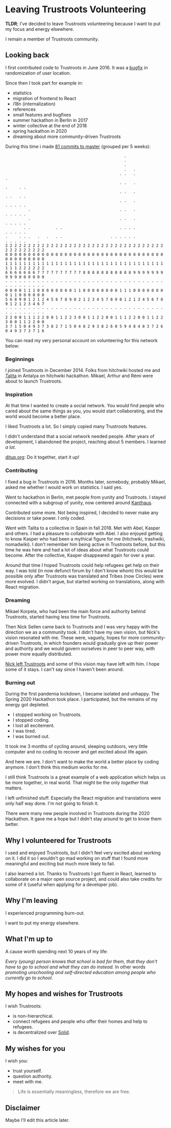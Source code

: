# Leaving Trustroots Volunteering

**TLDR**; I've decided to leave Trustroots volunteering because I want to put my focus and energy elsewhere.

I remain a member of Trustroots community.

## Looking back

I first contributed code to Trustroots in June 2016. It was a [bugfix](https://github.com/Trustroots/trustroots/pull/361) in randomization of user location.

Since then I took part for example in:

- statistics
- migration of frontend to React
- i18n (internalization)
- references
- small features and bugfixes
- summer hackathon in Berlin in 2017
- winter collective at the end of 2018
- spring hackathon in 2020
- dreaming about more community-driven Trustroots

During this time i made [81 commits to master](https://github.com/Trustroots/trustroots/commits?author=mrkvon) (grouped per 5 weeks):

```
                                                    .
                                                    .
                                                    .
                                                    .   .
                                                  . .   .               .
                                                  . .   .               .     . .
                                                  . .   .               . .   . .
                                                  . .   .               . . . . .
          .                                       . .   .               . . . . .
          .                                       . .   .               . . . . .
        . .           . .                         . . . .               . . . . .
.     . . .   .   .   . .                     . . . . . .               . . . . .     .
2 2 2 2 2 2 2 2 2 2 2 2 2 2 2 2 2 2 2 2 2 2 2 2 2 2 2 2 2 2 2 2 2 2 2 2 2 2 2 2 2 2 2 2
0 0 0 0 0 0 0 0 0 0 0 0 0 0 0 0 0 0 0 0 0 0 0 0 0 0 0 0 0 0 0 0 0 0 0 0 0 0 0 0 0 0 0 0
1 1 1 1 1 1 1 1 1 1 1 1 1 1 1 1 1 1 1 1 1 1 1 1 1 1 1 1 1 1 1 1 1 1 1 1 1 1 2 2 2 2 2 2
6 6 6 6 6 6 6 7 7 7 7 7 7 7 7 7 7 8 8 8 8 8 8 8 8 8 8 8 9 9 9 9 9 9 9 9 9 9 0 0 0 0 0 0
- - - - - - - - - - - - - - - - - - - - - - - - - - - - - - - - - - - - - - - - - - - -
0 0 0 0 1 1 1 0 0 0 0 0 0 0 0 1 1 0 0 0 0 0 0 0 0 1 1 1 0 0 0 0 0 0 0 0 1 1 0 0 0 0 0 0
5 6 8 9 0 1 2 1 2 4 5 6 7 8 9 0 2 1 2 3 4 5 7 8 9 0 1 2 1 3 4 5 6 7 8 9 1 2 1 2 3 4 6 7
- - - - - - - - - - - - - - - - - - - - - - - - - - - - - - - - - - - - - - - - - - - -
2 2 0 0 1 1 1 2 2 0 0 1 1 2 2 3 0 0 1 1 2 2 0 0 1 1 1 2 2 0 0 1 1 2 2 3 0 0 1 1 2 2 0 0
3 7 1 5 0 4 9 3 7 3 8 2 7 1 5 0 4 8 2 9 3 8 2 6 0 5 9 4 8 4 8 3 7 2 6 0 4 9 3 7 3 7 1 6
```

You can read my very personal account on volunteering for this network below:

### Beginnings

I joined Trustroots in December 2014. Folks from hitchwiki hosted me and [Talita](https://www.trustroots.org/profile/smarkaty) in Antalya on hitchwiki hackathon. Mikael, Arthur and Rémi were about to launch Trustroots.

### Inspiration

At that time I wanted to create a social network. You would find people who cared about the same things as you, you would start collaborating, and the world would become a better place.

I liked Trustroots a lot. So I simply copied many Trustroots features.

I didn't understand that a social network needed people. After years of development, I abandoned the project, reaching about 5 members. I learned _a lot_.

[ditup.org](https://ditup.org): Do it together, start it up!

### Contributing

I fixed a bug in Trustroots in 2016. Months later, somebody, probably Mikael, asked me whether I would work on statistics. I said yes.

Went to hackathon in Berlin, met people from yunity and Trustroots. I stayed connected with a subgroup of yunity, now centered around [Kanthaus](https://kanthaus.online).

Contributed some more. Not being inspired, I decided to never make any decisions or take power. I only coded.

Went with Talita to a collective in Spain in fall 2018. Met with Abel, Kasper and others. I had a pleasure to collaborate with Abel. I also enjoyed getting to know Kasper who had been a mythical figure for me (hitchwiki, trashwiki, nomadwiki). I don't remember him being active in Trustroots before, but this time he was here and had a lot of ideas about what Trustroots could become. After the collective, Kasper disappeared again for over a year.

Around that time I hoped Trustroots could help refugees get help on their way. I was told (in now defunct forum by I don't know whom) this would be possible only after Trustroots was translated and Tribes (now Circles) were more evolved. I didn't argue, but started working on translations, along with React migration.

### Dreaming

Mikael Korpela, who had been the main force and authority behind Trustroots, started having less time for Trustroots.

Then Nick Sellen came back to Trustroots and I was very happy with the direction we as a community took. I didn't have my own vision, but Nick's vision resonated with me. These were, vaguely, hopes for more community-driven Trustroots, in which founders would gradually give up their power and authority and we would govern ourselves in peer to peer way, with power more equally distributed.

[Nick left Trustroots](https://nicksellen.co.uk/writing/2020/07/15/departure-from-trustroots) and some of this vision may have left with him. I hope some of it stays. I can't say since I haven't been around.

### Burning out

During the first pandemia lockdown, I became isolated and unhappy. The Spring 2020 Hackathon took place. I participated, but the remains of my energy got depleted.

- I stopped working on Trustroots.
- I stopped coding.
- I lost all excitement.
- I was tired.
- I was burned out.

It took me 3 months of cycling around, sleeping outdoors, very little computer and no coding to recover and get excited about life again.

And here we are. I don't want to make the world a better place by coding anymore. I don't think this medium works for me.

I still think Trustroots is a great example of a web application which helps us be more together, in real world. That might be the only _together_ that matters.

I left unfinished stuff. Especially the React migration and translations were only half way done. I'm not going to finish it.

There were many new people involved in Trustroots during the 2020 Hackathon. It gave me a hope but I didn't stay around to get to know them better.

## Why I volunteered for Trustroots

I used and enjoyed Trustroots, but I didn't feel very excited about working on it. I did it so I wouldn't go mad working on stuff that I found more meaningful and exciting but much more likely to fail.

I also learned a lot. Thanks to Trustroots I got fluent in React, learned to collaborate on a major open source project, and could also take credits for some of it (useful when applying for a developer job).

## Why I'm leaving

I experienced programming burn-out.

I want to put my energy elsewhere.

## What I'm up to

A cause worth spending next 10 years of my life:

_Every (young) person knows that school is bad for them, that they don't have to go to school and what they can do instead._ In other words _promoting unschooling and self-directed education among people who currently go to school_.

## My hopes and wishes for Trustroots

I wish Trustroots:

- is non-hierarchical.
- connect refugees and people who offer their homes and help to refugees.
- is decentralized over [Solid](https://solidproject.org).

## My wishes for you

I wish you:

- trust yourself.
- question authority.
- meet with me.

> Life is essentially meaningless, therefore we are free.

## Disclaimer

Maybe I'll edit this article later.
